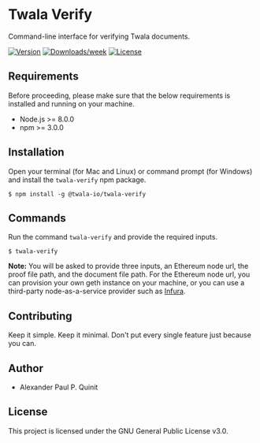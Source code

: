 # Twala Verify

Command-line interface for verifying Twala documents.

[![Version](https://img.shields.io/npm/v/@twala-io/twala-verify.svg)](https://npmjs.org/package/@twala-io/twala-verify)
[![Downloads/week](https://img.shields.io/npm/dw/@twala-io/twala-verify.svg)](https://npmjs.org/package/@twala-io/twala-verify)
[![License](https://img.shields.io/npm/l/@twala-io/twala-verify.svg)](https://github.com/twala-io/twala-verify/blob/master/package.json)

## Requirements

Before proceeding, please make sure that the below requirements is installed and running on your machine.

- Node.js >= 8.0.0
- npm >= 3.0.0

## Installation

Open your terminal (for Mac and Linux) or command prompt (for Windows) and install the `twala-verify` npm package.

```sh-session
$ npm install -g @twala-io/twala-verify
```

## Commands

Run the command `twala-verify` and provide the required inputs.

```sh-session
$ twala-verify
```

**Note:**  You will be asked to provide three inputs, an Ethereum node url, the proof file path, and the document file path. For the Ethereum node url, you can provision your own geth instance on your machine, or you can use a third-party node-as-a-service provider such as [Infura](https://infura.io).

## Contributing

Keep it simple. Keep it minimal. Don't put every single feature just because you can.

## Author

* Alexander Paul P. Quinit

## License

This project is licensed under the GNU General Public License v3.0.
